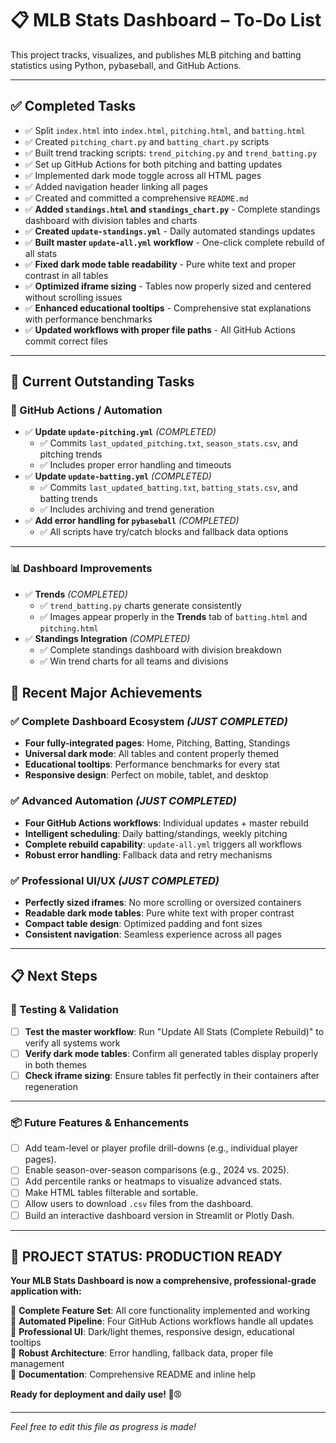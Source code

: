 # 📋 MLB Stats Dashboard – To-Do List

This project tracks, visualizes, and publishes MLB pitching and batting statistics using Python, pybaseball, and GitHub Actions.

---

## ✅ Completed Tasks

- ✅ Split `index.html` into `index.html`, `pitching.html`, and `batting.html`
- ✅ Created `pitching_chart.py` and `batting_chart.py` scripts
- ✅ Built trend tracking scripts: `trend_pitching.py` and `trend_batting.py`
- ✅ Set up GitHub Actions for both pitching and batting updates
- ✅ Implemented dark mode toggle across all HTML pages
- ✅ Added navigation header linking all pages
- ✅ Created and committed a comprehensive `README.md`
- ✅ **Added `standings.html` and `standings_chart.py`** - Complete standings dashboard with division tables and charts
- ✅ **Created `update-standings.yml`** - Daily automated standings updates
- ✅ **Built master `update-all.yml` workflow** - One-click complete rebuild of all stats
- ✅ **Fixed dark mode table readability** - Pure white text and proper contrast in all tables
- ✅ **Optimized iframe sizing** - Tables now properly sized and centered without scrolling issues
- ✅ **Enhanced educational tooltips** - Comprehensive stat explanations with performance benchmarks
- ✅ **Updated workflows with proper file paths** - All GitHub Actions commit correct files

---

## 📌 Current Outstanding Tasks

### 🔁 GitHub Actions / Automation

- ✅ **Update `update-pitching.yml`** *(COMPLETED)*
  - ✅ Commits `last_updated_pitching.txt`, `season_stats.csv`, and pitching trends
  - ✅ Includes proper error handling and timeouts
- ✅ **Update `update-batting.yml`** *(COMPLETED)*
  - ✅ Commits `last_updated_batting.txt`, `batting_stats.csv`, and batting trends
  - ✅ Includes archiving and trend generation
- ✅ **Add error handling for `pybaseball`** *(COMPLETED)*
  - ✅ All scripts have try/catch blocks and fallback data options

---

### 📊 Dashboard Improvements

- ✅ **Trends** *(COMPLETED)*
  - ✅ `trend_batting.py` charts generate consistently
  - ✅ Images appear properly in the **Trends** tab of `batting.html` and `pitching.html`
- ✅ **Standings Integration** *(COMPLETED)*
  - ✅ Complete standings dashboard with division breakdown
  - ✅ Win trend charts for all teams and divisions

## 🎉 Recent Major Achievements

### ✅ **Complete Dashboard Ecosystem** *(JUST COMPLETED)*

- **Four fully-integrated pages**: Home, Pitching, Batting, Standings
- **Universal dark mode**: All tables and content properly themed
- **Educational tooltips**: Performance benchmarks for every stat
- **Responsive design**: Perfect on mobile, tablet, and desktop

### ✅ **Advanced Automation** *(JUST COMPLETED)*

- **Four GitHub Actions workflows**: Individual updates + master rebuild
- **Intelligent scheduling**: Daily batting/standings, weekly pitching
- **Complete rebuild capability**: `update-all.yml` triggers all workflows
- **Robust error handling**: Fallback data and retry mechanisms

### ✅ **Professional UI/UX** *(JUST COMPLETED)*

- **Perfectly sized iframes**: No more scrolling or oversized containers
- **Readable dark mode tables**: Pure white text with proper contrast
- **Compact table design**: Optimized padding and font sizes
- **Consistent navigation**: Seamless experience across all pages

---

## 📋 Next Steps

### 🧪 Testing & Validation

- [ ] **Test the master workflow**: Run "Update All Stats (Complete Rebuild)" to verify all systems work
- [ ] **Verify dark mode tables**: Confirm all generated tables display properly in both themes
- [ ] **Check iframe sizing**: Ensure tables fit perfectly in their containers after regeneration

---

### 📦 Future Features & Enhancements

- [ ] Add team-level or player profile drill-downs (e.g., individual player pages).
- [ ] Enable season-over-season comparisons (e.g., 2024 vs. 2025).
- [ ] Add percentile ranks or heatmaps to visualize advanced stats.
- [ ] Make HTML tables filterable and sortable.
- [ ] Allow users to download `.csv` files from the dashboard.
- [ ] Build an interactive dashboard version in Streamlit or Plotly Dash.

---

## 🎊 PROJECT STATUS: PRODUCTION READY

**Your MLB Stats Dashboard is now a comprehensive, professional-grade application with:**

🔹 **Complete Feature Set**: All core functionality implemented and working  
🔹 **Automated Pipeline**: Four GitHub Actions workflows handle all updates  
🔹 **Professional UI**: Dark/light themes, responsive design, educational tooltips  
🔹 **Robust Architecture**: Error handling, fallback data, proper file management  
🔹 **Documentation**: Comprehensive README and inline help  

**Ready for deployment and daily use! 🚀⚾**

---

*Feel free to edit this file as progress is made!*
